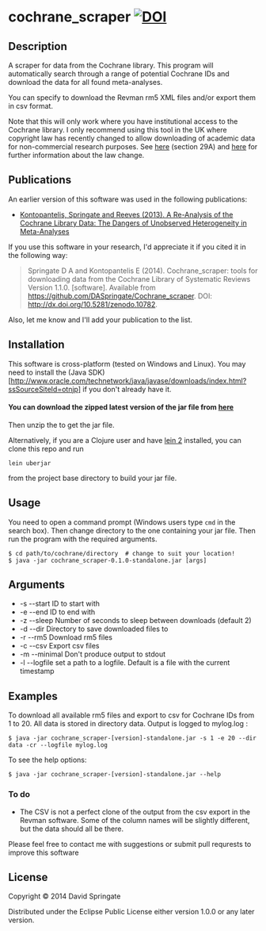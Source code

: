 
# cochrane_scraper [![DOI](https://zenodo.org/badge/4989/DASpringate/Cochrane_scraper.png)](http://dx.doi.org/10.5281/zenodo.10782)


## Description

A scraper for data from the Cochrane library. This program will automatically search through a range of potential Cochrane IDs and download the data for all found meta-analyses.    

You can specify to download the Revman rm5 XML files and/or export them in csv format.  

Note that this will only work where you have institutional access to the Cochrane library. I only recommend using this tool in the UK where copyright law has recently changed to allow downloading of academic data for non-commercial research purposes. See [here](http://www.legislation.gov.uk/uksi/2014/1372/regulation/3/made) (section 29A) and [here](https://www.gov.uk/government/publications/changes-to-copyright-law) for further information about the law change.

## Publications

An earlier version of this software was used in the following publications:

* [Kontopantelis, Springate and Reeves (2013). A Re-Analysis of the Cochrane Library Data: The Dangers of Unobserved Heterogeneity in Meta-Analyses](http://www.plosone.org/article/info%3Adoi%2F10.1371%2Fjournal.pone.0069930)

If you use this software in your research, I'd appreciate it if you cited it in the following way:   

> Springate D A and Kontopantelis E (2014). Cochrane_scraper: tools for downloading data from the Cochrane Library of Systematic Reviews Version 1.1.0. [software]. Available from  https://github.com/DASpringate/Cochrane_scraper. DOI: http://dx.doi.org/10.5281/zenodo.10782.    

Also, let me know and I'll add your publication to the list.

## Installation

This software is cross-platform (tested on Windows and Linux). You may need to install the (Java SDK)[http://www.oracle.com/technetwork/java/javase/downloads/index.html?ssSourceSiteId=otnjp] if you don't already have it.

#### You can download the zipped latest version of the jar file from [here](http://www.datajujitsu.co.uk/misc/jars/cochrane_scraper)

Then unzip the to get the jar file. 

Alternatively, if you are a Clojure user and have [lein 2](http://leiningen.org/) installed, you can clone this repo and run

```
lein uberjar
``` 

from the project base directory to build your jar file.

## Usage

You need to open a command prompt (Windows users type `cmd` in the search box). Then change directory to the one containing your jar file. Then run the program with the required arguments.
```
$ cd path/to/cochrane/directory  # change to suit your location!
$ java -jar cochrane_scraper-0.1.0-standalone.jar [args]
```

## Arguments

* -s --start ID to start with    
* -e --end ID to end with    
* -z --sleep Number of seconds to sleep between downloads (default 2)    
* -d --dir Directory to save downloaded files to    
* -r --rm5 Download rm5 files       
* -c --csv Export csv files    
* -m --minimal Don't produce output to stdout
* -l --logfile set a path to a logfile.  Default is a file with the current timestamp


## Examples

To download all available rm5 files and export to csv for Cochrane IDs from 1 to 20. All data is stored in directory data.  Output is logged to mylog.log :

```
$ java -jar cochrane_scraper-[version]-standalone.jar -s 1 -e 20 --dir data -cr --logfile mylog.log
```

To see the help options:

```
$ java -jar cochrane_scraper-[version]-standalone.jar --help
```


### To do

* The CSV is not a perfect clone of the output from the csv export in the Revman software.  Some of the column names will be slightly different, but the data should all be there.

Please feel free to contact me with suggestions or submit pull requrests to improve this software

## License

Copyright © 2014 David Springate

Distributed under the Eclipse Public License either version 1.0.0 or any later version.
